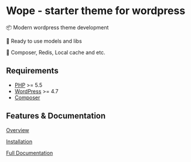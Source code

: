 # Wope - starter theme for wordpress
📦 Modern wordpress theme development

🧪 Ready to use models and libs

🚀 Composer, Redis, Local cache and etc.


## Requirements

- [PHP](http://php.net/) >= 5.5
- [WordPress](https://wordpress.org/) >= 4.7
- [Composer](https://getcomposer.org/)

## Features & Documentation

[Overview](https://github.com/ucolabs/wope/wiki/02.-Overview)

[Installation](https://github.com/ucolabs/wope/wiki/03.-Installation)

[Full Documentation](https://github.com/ucolabs/wope/wiki/01.-Home)
